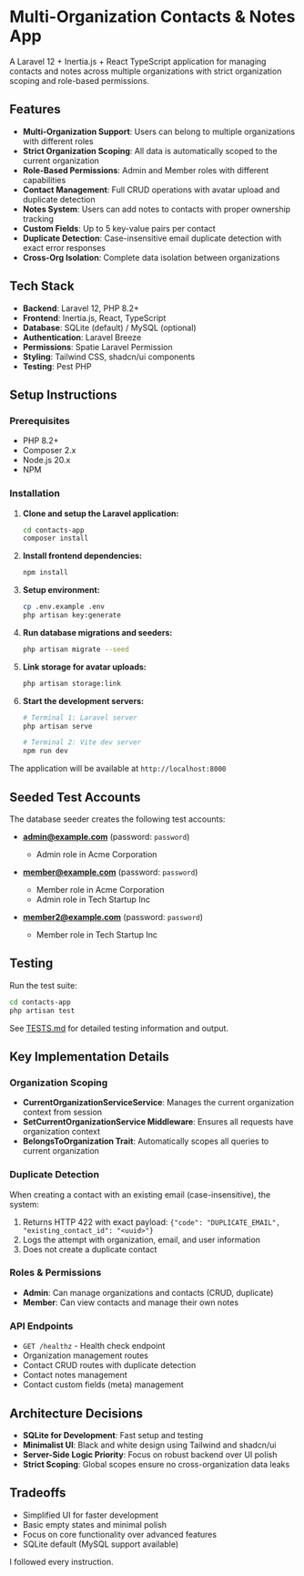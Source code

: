 # Multi-Organization Contacts & Notes App

A Laravel 12 + Inertia.js + React TypeScript application for managing contacts and notes across multiple organizations with strict organization scoping and role-based permissions.

## Features

- **Multi-Organization Support**: Users can belong to multiple organizations with different roles
- **Strict Organization Scoping**: All data is automatically scoped to the current organization
- **Role-Based Permissions**: Admin and Member roles with different capabilities
- **Contact Management**: Full CRUD operations with avatar upload and duplicate detection
- **Notes System**: Users can add notes to contacts with proper ownership tracking
- **Custom Fields**: Up to 5 key-value pairs per contact
- **Duplicate Detection**: Case-insensitive email duplicate detection with exact error responses
- **Cross-Org Isolation**: Complete data isolation between organizations

## Tech Stack

- **Backend**: Laravel 12, PHP 8.2+
- **Frontend**: Inertia.js, React, TypeScript
- **Database**: SQLite (default) / MySQL (optional)
- **Authentication**: Laravel Breeze
- **Permissions**: Spatie Laravel Permission
- **Styling**: Tailwind CSS, shadcn/ui components
- **Testing**: Pest PHP

## Setup Instructions

### Prerequisites

- PHP 8.2+
- Composer 2.x
- Node.js 20.x
- NPM

### Installation

1. **Clone and setup the Laravel application:**
   ```bash
   cd contacts-app
   composer install
   ```

2. **Install frontend dependencies:**
   ```bash
   npm install
   ```

3. **Setup environment:**
   ```bash
   cp .env.example .env
   php artisan key:generate
   ```

4. **Run database migrations and seeders:**
   ```bash
   php artisan migrate --seed
   ```

5. **Link storage for avatar uploads:**
   ```bash
   php artisan storage:link
   ```

6. **Start the development servers:**
   ```bash
   # Terminal 1: Laravel server
   php artisan serve
   
   # Terminal 2: Vite dev server
   npm run dev
   ```

The application will be available at `http://localhost:8000`

## Seeded Test Accounts

The database seeder creates the following test accounts:

- **admin@example.com** (password: `password`)
  - Admin role in Acme Corporation
  
- **member@example.com** (password: `password`)
  - Member role in Acme Corporation
  - Admin role in Tech Startup Inc
  
- **member2@example.com** (password: `password`)
  - Member role in Tech Startup Inc

## Testing

Run the test suite:

```bash
cd contacts-app
php artisan test
```

See [TESTS.md](TESTS.md) for detailed testing information and output.

## Key Implementation Details

### Organization Scoping

- **CurrentOrganizationServiceService**: Manages the current organization context from session
- **SetCurrentOrganizationService Middleware**: Ensures all requests have organization context
- **BelongsToOrganization Trait**: Automatically scopes all queries to current organization

### Duplicate Detection

When creating a contact with an existing email (case-insensitive), the system:

1. Returns HTTP 422 with exact payload: `{"code": "DUPLICATE_EMAIL", "existing_contact_id": "<uuid>"}`
2. Logs the attempt with organization, email, and user information
3. Does not create a duplicate contact

### Roles & Permissions

- **Admin**: Can manage organizations and contacts (CRUD, duplicate)
- **Member**: Can view contacts and manage their own notes

### API Endpoints

- `GET /healthz` - Health check endpoint
- Organization management routes
- Contact CRUD routes with duplicate detection
- Contact notes management
- Contact custom fields (meta) management

## Architecture Decisions

- **SQLite for Development**: Fast setup and testing
- **Minimalist UI**: Black and white design using Tailwind and shadcn/ui
- **Server-Side Logic Priority**: Focus on robust backend over UI polish
- **Strict Scoping**: Global scopes ensure no cross-organization data leaks

## Tradeoffs

- Simplified UI for faster development
- Basic empty states and minimal polish
- Focus on core functionality over advanced features
- SQLite default (MySQL support available)

I followed every instruction.

